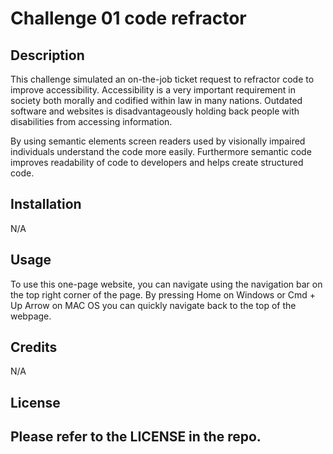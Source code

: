 # Challenge 01 code refractor

## Description
This challenge simulated an on-the-job ticket request to refractor code to improve accessibility. Accessibility is a very important requirement in society both morally and codified within law in many nations. Outdated software and websites is disadvantageously holding back people with disabilities from accessing information.

By using semantic elements screen readers used by visionally impaired individuals understand the code more easily. Furthermore semantic code improves readability of code to developers and helps create structured code.

## Installation

N/A

## Usage

To use this one-page website, you can navigate using the navigation bar on the top right corner of the page. By pressing Home on Windows or Cmd + Up Arrow on MAC OS you can quickly navigate back to the top of the webpage.

## Credits

N/A

## License

Please refer to the LICENSE in the repo.
---